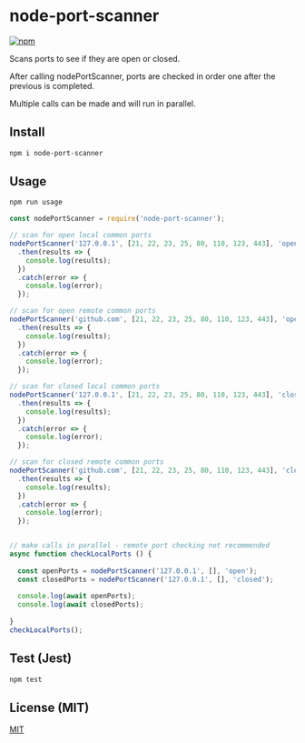 # node-port-scanner

[![npm](https://img.shields.io/npm/v/node-port-scanner.svg)](https://www.npmjs.com/package/node-port-scanner)

Scans ports to see if they are open or closed. 

After calling nodePortScanner, ports are checked in order one after the previous is completed.

Multiple calls can be made and will run in parallel.

## Install

```bash
npm i node-port-scanner
```

## Usage

```sh
npm run usage
```

```javascript
const nodePortScanner = require('node-port-scanner');

// scan for open local common ports
nodePortScanner('127.0.0.1', [21, 22, 23, 25, 80, 110, 123, 443], 'open')
  .then(results => {  
    console.log(results);
  })
  .catch(error => {
    console.log(error);
  });

// scan for open remote common ports
nodePortScanner('github.com', [21, 22, 23, 25, 80, 110, 123, 443], 'open')
  .then(results => {  
    console.log(results);
  })
  .catch(error => {
    console.log(error);
  });

// scan for closed local common ports
nodePortScanner('127.0.0.1', [21, 22, 23, 25, 80, 110, 123, 443], 'closed')
  .then(results => {  
    console.log(results);
  })
  .catch(error => {
    console.log(error);
  });

// scan for closed remote common ports
nodePortScanner('github.com', [21, 22, 23, 25, 80, 110, 123, 443], 'closed')
  .then(results => {  
    console.log(results);
  })
  .catch(error => {
    console.log(error);
  });


// make calls in parallel - remote port checking not recommended
async function checkLocalPorts () {
  
  const openPorts = nodePortScanner('127.0.0.1', [], 'open');
  const closedPorts = nodePortScanner('127.0.0.1', [], 'closed');
  
  console.log(await openPorts);
  console.log(await closedPorts);
  
}
checkLocalPorts();
```

## Test (Jest)

```sh
npm test
```

## License (MIT)

[MIT](LICENSE)